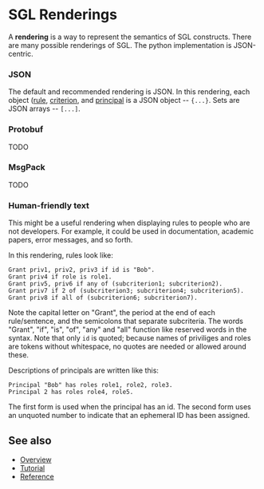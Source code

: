 # SGL Renderings

A __rendering__ is a way to represent the semantics of SGL constructs.
There are many possible renderings of SGL. The python implementation
is JSON-centric.

### JSON

The default and recommended rendering is JSON. In this rendering, each
object ([rule](reference.md#rules), [criterion](reference.md#criterion),
and [principal](reference.md#principal) is a JSON object -- `{...}`. 
Sets are JSON arrays -- `[...]`.

### Protobuf

TODO

### MsgPack

TODO

### Human-friendly text

This might be a useful rendering when displaying rules to people who
are not developers. For example, it could be used in documentation, 
academic papers, error messages, and so forth.

In this rendering, rules look like:

```text
Grant priv1, priv2, priv3 if id is "Bob". 
Grant priv4 if role is role1.
Grant priv5, priv6 if any of (subcriterion1; subcriterion2).
Grant priv7 if 2 of (subcriterion3; subcriterion4; subcriterion5).
Grant priv8 if all of (subcriterion6; subcriterion7).
```

Note the capital letter on "Grant", the period at the end of each
rule/sentence, and the semicolons that separate subcriteria. The words
"Grant", "if", "is", "of", "any" and "all" function like reserved words
in the syntax. Note that only `id` is quoted; because names of priviliges
and roles are tokens without whitespace, no quotes are needed or allowed
around these.

Descriptions of principals are written like this:

```text
Principal "Bob" has roles role1, role2, role3.
Principal 2 has roles role4, role5. 
```

The first form is used when the principal has an id. The second form
uses an unquoted number to indicate that an ephemeral ID has been assigned.

## See also
* [Overview](../README.md)
* [Tutorial](tutorial.md)
* [Reference](reference.md)
